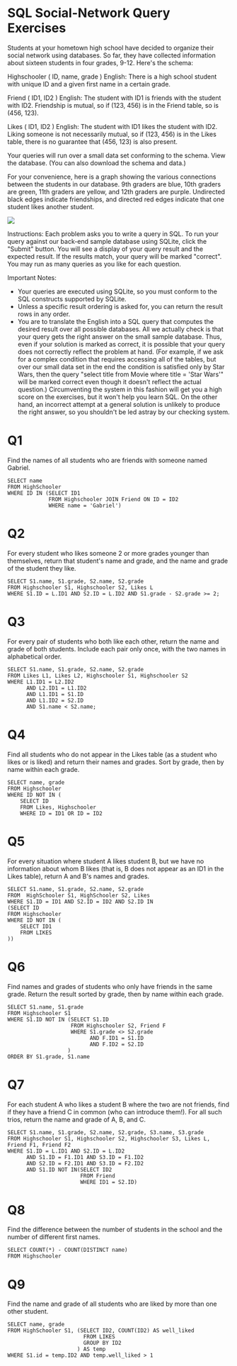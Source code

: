 # SQL Social-Network Query Exercises

Students at your hometown high school have decided to organize their social network using databases. So far, they have collected information about sixteen students in four grades, 9-12. Here's the schema:

Highschooler ( ID, name, grade )
English: There is a high school student with unique ID and a given first name in a certain grade.

Friend ( ID1, ID2 )
English: The student with ID1 is friends with the student with ID2. Friendship is mutual, so if (123, 456) is in the Friend table, so is (456, 123).

Likes ( ID1, ID2 )
English: The student with ID1 likes the student with ID2. Liking someone is not necessarily mutual, so if (123, 456) is in the Likes table, there is no guarantee that (456, 123) is also present.

Your queries will run over a small data set conforming to the schema. View the database. (You can also download the schema and data.)

For your convenience, here is a graph showing the various connections between the students in our database. 9th graders are blue, 10th graders are green, 11th graders are yellow, and 12th graders are purple. Undirected black edges indicate friendships, and directed red edges indicate that one student likes another student.

![](/social.png)

Instructions: Each problem asks you to write a query in SQL. To run your query against our back-end sample database using SQLite, click the "Submit" button. You will see a display of your query result and the expected result. If the results match, your query will be marked "correct". You may run as many queries as you like for each question.

Important Notes:

- Your queries are executed using SQLite, so you must conform to the SQL constructs supported by SQLite.
- Unless a specific result ordering is asked for, you can return the result rows in any order.
- You are to translate the English into a SQL query that computes the desired result over all possible databases. All we actually check is that your query gets the right answer on the small sample database. Thus, even if your solution is marked as correct, it is possible that your query does not correctly reflect the problem at hand. (For example, if we ask for a complex condition that requires accessing all of the tables, but over our small data set in the end the condition is satisfied only by Star Wars, then the query "select title from Movie where title = 'Star Wars'" will be marked correct even though it doesn't reflect the actual question.) Circumventing the system in this fashion will get you a high score on the exercises, but it won't help you learn SQL. On the other hand, an incorrect attempt at a general solution is unlikely to produce the right answer, so you shouldn't be led astray by our checking system.

# Q1

Find the names of all students who are friends with someone named Gabriel.

```
SELECT name
FROM HighSchooler
WHERE ID IN (SELECT ID1
             FROM Highschooler JOIN Friend ON ID = ID2
             WHERE name = 'Gabriel')
```

# Q2

For every student who likes someone 2 or more grades younger than themselves, return that student's name and grade, and the name and grade of the student they like.

```
SELECT S1.name, S1.grade, S2.name, S2.grade
FROM Highschooler S1, Highschooler S2, Likes L
WHERE S1.ID = L.ID1 AND S2.ID = L.ID2 AND S1.grade - S2.grade >= 2;
```

# Q3

For every pair of students who both like each other, return the name and grade of both students. Include each pair only once, with the two names in alphabetical order.

```
SELECT S1.name, S1.grade, S2.name, S2.grade  
FROM Likes L1, Likes L2, Highschooler S1, Highschooler S2
WHERE L1.ID1 = L2.ID2
      AND L2.ID1 = L1.ID2
      AND L1.ID1 = S1.ID
      AND L1.ID2 = S2.ID
      AND S1.name < S2.name;
```


# Q4

Find all students who do not appear in the Likes table (as a student who likes or is liked) and return their names and grades. Sort by grade, then by name within each grade.

```
SELECT name, grade
FROM Highschooler
WHERE ID NOT IN (
    SELECT ID
    FROM Likes, Highschooler
    WHERE ID = ID1 OR ID = ID2
```

# Q5

For every situation where student A likes student B, but we have no information about whom B likes (that is, B does not appear as an ID1 in the Likes table), return A and B's names and grades.

```
SELECT S1.name, S1.grade, S2.name, S2.grade
FROM  HighSchooler S1, HighSchooler S2, Likes
WHERE S1.ID = ID1 AND S2.ID = ID2 AND S2.ID IN
(SELECT ID
FROM Highschooler
WHERE ID NOT IN (
    SELECT ID1
    FROM LIKES
))
```

# Q6

Find names and grades of students who only have friends in the same grade. Return the result sorted by grade, then by name within each grade.

```
SELECT S1.name, S1.grade
FROM Highschooler S1
WHERE S1.ID NOT IN (SELECT S1.ID
                    FROM Highschooler S2, Friend F
                    WHERE S1.grade <> S2.grade
                          AND F.ID1 = S1.ID
                          AND F.ID2 = S2.ID
                   )
ORDER BY S1.grade, S1.name
```

# Q7

For each student A who likes a student B where the two are not friends, find if they have a friend C in common (who can introduce them!). For all such trios, return the name and grade of A, B, and C.


```
SELECT S1.name, S1.grade, S2.name, S2.grade, S3.name, S3.grade
FROM Highschooler S1, Highschooler S2, Highschooler S3, Likes L, Friend F1, Friend F2
WHERE S1.ID = L.ID1 AND S2.ID = L.ID2
      AND S1.ID = F1.ID1 AND S3.ID = F1.ID2
      AND S2.ID = F2.ID1 AND S3.ID = F2.ID2
      AND S1.ID NOT IN(SELECT ID2
                       FROM Friend
                       WHERE ID1 = S2.ID)
```

# Q8

Find the difference between the number of students in the school and the number of different first names.

```
SELECT COUNT(*) - COUNT(DISTINCT name)
FROM Highschooler
```

# Q9

Find the name and grade of all students who are liked by more than one other student.

```
SELECT name, grade
FROM HighSchooler S1, (SELECT ID2, COUNT(ID2) AS well_liked
                        FROM LIKES
                        GROUP BY ID2
                      ) AS temp
WHERE S1.id = temp.ID2 AND temp.well_liked > 1
```
